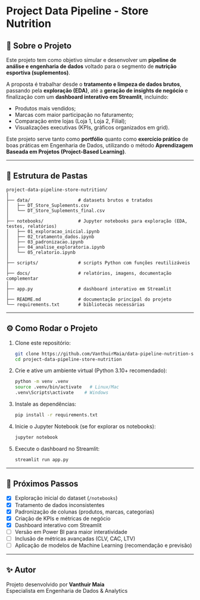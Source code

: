 # Project Data Pipeline - Store Nutrition

## 📌 Sobre o Projeto

Este projeto tem como objetivo simular e desenvolver um **pipeline de análise e engenharia de dados**
voltado para o segmento de **nutrição esportiva (suplementos)**.

A proposta é trabalhar desde o **tratamento e limpeza de dados brutos**, passando pela **exploração (EDA)**,
até a **geração de insights de negócio** e finalização com um **dashboard interativo em Streamlit**, incluindo:

- Produtos mais vendidos;
- Marcas com maior participação no faturamento;
- Comparação entre lojas (Loja 1, Loja 2, Filial);
- Visualizações executivas (KPIs, gráficos organizados em grid).

Este projeto serve tanto como **portfólio** quanto como **exercício prático** de boas práticas em Engenharia de Dados,
utilizando o método **Aprendizagem Baseada em Projetos (Project-Based Learning)**.

---

## 📂 Estrutura de Pastas

```
project-data-pipeline-store-nutrition/
│
├── data/                  # datasets brutos e tratados
│   ├── DT_Store_Suplements.csv
│   └── DT_Store_Suplements_final.csv
│
├── notebooks/             # Jupyter notebooks para exploração (EDA, testes, relatórios)
│   ├── 01_exploracao_inicial.ipynb
│   ├── 02_tratamento_dados.ipynb
│   ├── 03_padronizacao.ipynb
│   ├── 04_analise_exploratoria.ipynb
│   └── 05_relatorio.ipynb
│
├── scripts/               # scripts Python com funções reutilizáveis
│
├── docs/                  # relatórios, imagens, documentação complementar
│
├── app.py                 # dashboard interativo em Streamlit
│
├── README.md              # documentação principal do projeto
└── requirements.txt       # bibliotecas necessárias
```

---

## ⚙️ Como Rodar o Projeto

1. Clone este repositório:

   ```bash
   git clone https://github.com/VanthuirMaia/data-pipeline-nutrition-store
   cd project-data-pipeline-store-nutrition
   ```

2. Crie e ative um ambiente virtual (Python 3.10+ recomendado):

   ```bash
   python -m venv .venv
   source .venv/bin/activate   # Linux/Mac
   .venv\Scripts\activate    # Windows
   ```

3. Instale as dependências:

   ```bash
   pip install -r requirements.txt
   ```

4. Inicie o Jupyter Notebook (se for explorar os notebooks):

   ```bash
   jupyter notebook
   ```

5. Execute o dashboard no Streamlit:
   ```bash
   streamlit run app.py
   ```

---

## 🚀 Próximos Passos

- [x] Exploração inicial do dataset (`/notebooks`)
- [x] Tratamento de dados inconsistentes
- [x] Padronização de colunas (produtos, marcas, categorias)
- [x] Criação de KPIs e métricas de negócio
- [x] Dashboard interativo com Streamlit
- [ ] Versão em Power BI para maior interatividade
- [ ] Inclusão de métricas avançadas (CLV, CAC, LTV)
- [ ] Aplicação de modelos de Machine Learning (recomendação e previsão)

---

## ✨ Autor

Projeto desenvolvido por **Vanthuir Maia**  
Especialista em Engenharia de Dados & Analytics
